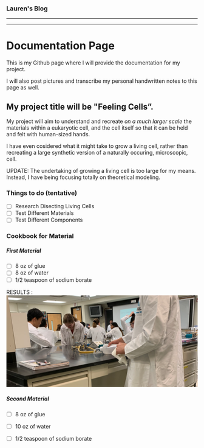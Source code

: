        
### Lauren's Blog ###

-------
-------

# Documentation Page

This is my Github page where I will provide the documentation for my project.

I will also post pictures and transcribe my personal handwritten notes to this page as well. 



## **My project title will be "Feeling Cells”.**

My project will aim to understand and recreate _on a much larger scale_ the materials within a eukaryotic cell, 
and the cell itself so that it can be held and felt with human-sized hands. 


I have even cosidered what it might take to grow a living cell, rather than recreating a large synthetic version of 
a naturally occuring, microscopic, cell.

UPDATE: The undertaking of growing a living cell is too large for my means. Instead, I have being focusing totally on theoretical modeling.

### **Things to do (tentative)**

- [ ] Research Disecting Living Cells
- [ ] Test Different Materials
- [ ] Test Different Components 

### Cookbook for Material 

##### First Material
- [ ] 8 oz of glue
- [ ] 8 oz of water
- [ ] 1/2 teaspoon of sodium borate

RESULTS : ![alt text](https://github.com/ladkins19/Lab-Visit/blob/master/Picture1.png)


##### Second Material
- [ ] 8 oz of glue
- [ ] 10 oz of water
- [ ] 1/2 teaspoon of sodium borate

